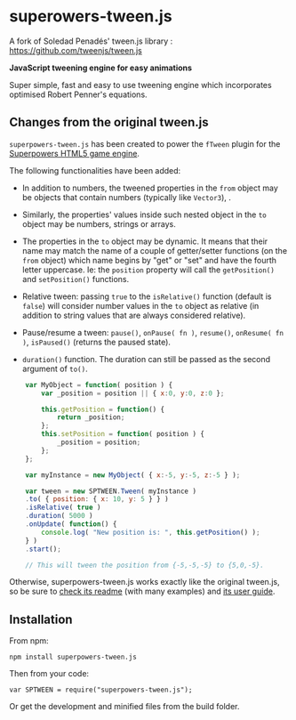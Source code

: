 # superowers-tween.js 

A fork of Soledad Penadés' tween.js library : https://github.com/tweenjs/tween.js
 
**JavaScript tweening engine for easy animations**  

Super simple, fast and easy to use tweening engine which incorporates optimised Robert Penner's equations.

## Changes from the original tween.js

`superpowers-tween.js` has been created to power the `fTween` plugin for the [Superpowers HTML5 game engine](http://sparklinlabs.com).  

The following functionalities have been added:

- In addition to numbers, the tweened properties in the `from` object may be objects that contain numbers (typically like `Vector3`), .

- Similarly, the properties' values inside such nested object in the `to` object may be numbers, strings or arrays.

- The properties in the `to` object may be dynamic. It means that their name may match the name of a couple of getter/setter functions (on the `from` object) which name begins by "get" or "set" and have the fourth letter uppercase. Ie: the `position` property will call the `getPosition()` and `setPosition()` functions.

- Relative tween: passing `true` to the `isRelative()` function (default is `false`) will consider number values in the `to` object as relative (in addition to string values that are always considered relative).

- Pause/resume a tween: `pause()`, `onPause( fn )`, `resume()`, `onResume( fn )`, `isPaused()` (returns the paused state).

- `duration()` function. The duration can still be passed as the second argument of `to()`.

```javascript
	var MyObject = function( position ) {
		var _position = position || { x:0, y:0, z:0 };

		this.getPosition = function() {
			return _position;
		};
		this.setPosition = function( position ) {
			_position = position;
		};
	};

	var myInstance = new MyObject( { x:-5, y:-5, z:-5 } );

	var tween = new SPTWEEN.Tween( myInstance )
	.to( { position: { x: 10, y: 5 } } )
	.isRelative( true )
	.duration( 5000 )
	.onUpdate( function() {
		console.log( "New position is: ", this.getPosition() );
	} )
	.start();

	// This will tween the position from {-5,-5,-5} to {5,0,-5}.
```

Otherwise, superpowers-tween.js works exactly like the original tween.js, so be sure to [check its readme](https://github.com/tweenjs/tween.js/blob/master/README.md) (with many examples) and [its user guide](https://github.com/tweenjs/tween.js/blob/master/docs/user_guide.md).


## Installation

From npm: 

	npm install superpowers-tween.js

Then from your code: 

	var SPTWEEN = require("superpowers-tween.js");

Or get the development and minified files from the build folder.
